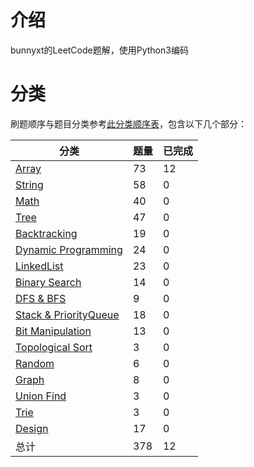 # 介绍

bunnyxt的LeetCode题解，使用Python3编码

# 分类

刷题顺序与题目分类参考[此分类顺序表](https://cspiration.com/leetcodeClassification)，包含以下几个部分：

| 分类 | 题量 | 已完成 |
| ---- | ---- | ---- |
| [Array](Array/README.md) | 73 | 12 |
| [String](String/README.md) | 58 | 0 |
| [Math](Math/README.md) | 40 | 0 |
| [Tree](Tree/README.md) | 47 | 0 |
| [Backtracking](Backtracking/README.md) | 19 | 0 |
| [Dynamic Programming](DynamicProgramming/README.md) | 24 | 0 |
| [LinkedList](LinkedList/README.md) | 23 | 0 |
| [Binary Search](BinarySearch/README.md) | 14 | 0 |
| [DFS & BFS](DFS&BFS/README.md) | 9 | 0 |
| [Stack & PriorityQueue](Stack&PriorityQueue/README.md) | 18 | 0 |
| [Bit Manipulation](BitManipulation/README.md) | 13 | 0 |
| [Topological Sort](TopologicalSort/README.md) | 3 | 0 |
| [Random](Random/README.md) | 6 | 0 |
| [Graph](Graph/README.md) | 8 | 0 |
| [Union Find](UnionFind/README.md) | 3 | 0 |
| [Trie](Trie/README.md) | 3 | 0 |
| [Design](Tree/README.md) | 17 | 0 |
| 总计 | 378 | 12 |

